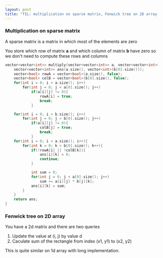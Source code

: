 ```yaml
---
layout: post
title: "TIL: multiplication on sparse matrix, Fenwick tree on 2D array,..."
---
```

### Multiplication on sparse matrix

A sparse matrix is a matrix in which most of the elements are zero

You store which row of matrix **a** and which column of matrix **b** have zero so we don't need to compute these rows and columns
```c
vector<vector<int>> multiply(vector<vector<int>> a, vector<vector<int>> b){
	vector<vector<int>> ans(a.size(), vector<int>(b[0].size()));
	vector<bool> rowA = vector<bool>(a.size(), false);
	vector<bool> colB = vector<bool>(b[0].size(), false);
	for(int i = 0; i < a.size(); i++)
		for(int j = 0; j < a[0].size(); j++)
			if(a[i][j] != 0){
				rowA[i] = true;
				break;
			}

	for(int i = 0; i < b.size(); i++)
		for(int j = 0; j < b[0].size(); j++)
			if(a[i][j] != 0){
				colB[j] = true;
				break;
			}
	for(int i = 0; i < a.size(); i++){
		for(int k = 0; k < b[0].size(); k++){
			if(!rowA[i] || !colB[k]){
				ans[i][k] = 0;
				continue;
			}

			int sum = 0;
			for(int j = 0; j < a[0].size(); j++)
				sum += a[i][j] * b[j][k];
			ans[i][k] = sum;
		}
	}
	return ans;
}
```
### Fenwick tree on 2D array
You have a 2d matrix and there are two queries
1. Update the value at (i, j) by value d
2. Caculate sum of the rectangle from index (x1, y1) to (x2, y2)

This is quite similar on 1d array with long implementation.
